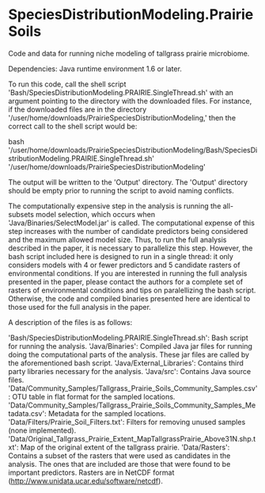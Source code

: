 SpeciesDistributionModeling.PrairieSoils
========================================

Code and data for running niche modeling of tallgrass prairie microbiome.

Dependencies: Java runtime environment 1.6 or later.

To run this code, call the shell script 'Bash/SpeciesDistributionModeling.PRAIRIE.SingleThread.sh' with an argument pointing to the directory with the downloaded files.  For instance, if the downloaded files are in the directory '/user/home/downloads/PrairieSpeciesDistributionModeling,' then the correct call to the shell script would be:

bash '/user/home/downloads/PrairieSpeciesDistributionModeling/Bash/SpeciesDistributionModeling.PRAIRIE.SingleThread.sh' '/user/home/downloads/PrairieSpeciesDistributionModeling'

The output will be written to the 'Output' directory.   The 'Output' directory should be empty prior to running the script to avoid naming conflicts.

The computationally expensive step in the analysis is running the all-subsets model selection, which occurs when 'Java/Binaries/SelectModel.jar' is called.  The computational expense of this step increases with the number of candidate predictors being considered and the maximum allowed model size.  Thus, to run the full analysis described in the paper, it is necessary to parallelize this step.  However, the bash script included here is designed to run in a single thread: it only considers models with 4 or fewer predictors and 5 candidate rasters of environmental conditions.   If you are interested in running the full analysis presented in the paper, please contact the authors for a complete set of rasters of environmental conditions and tips on paralellizing the bash script.  Otherwise, the code and compiled binaries presented here are identical to those used for the full analysis in the paper.

A description of the files is as follows:

'Bash/SpeciesDistributionModeling.PRAIRIE.SingleThread.sh': Bash script for running the analysis.
'Java/Binaries':  Compiled Java jar files for running doing the computational parts of the analysis.  These jar files are called by the aforementioned bash script.
'Java/External_Libraries': Contains third party libraries necessary for the analysis.
'Java/src': Contains Java source files.
'Data/Community_Samples/Tallgrass_Prairie_Soils_Community_Samples.csv':  OTU table in flat format for the sampled locations.
'Data/Community_Samples/Tallgrass_Prairie_Soils_Community_Samples_Metadata.csv':  Metadata for the sampled locations.
'Data/Filters/Prairie_Soil_Filters.txt':  Filters for removing unused samples (none implemented).
'Data/Original_Tallgrass_Prairie_Extent_MapTallgrassPrairie_Above31N.shp.txt':  Map of the original extent of the tallgrass prairie.
'Data/Rasters': Contains a subset of the rasters that were used as candidates in the analysis.  The ones that are included are those that were found to be important predictors.  Rasters are in NetCDF format (http://www.unidata.ucar.edu/software/netcdf).
